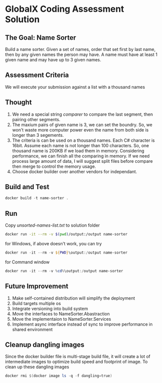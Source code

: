 # GlobalX Coding Assessment Solution

## The Goal: Name Sorter

Build a name sorter. Given a set of names, order that set first by last name, then by any given names the person may have. A
name must have at least 1 given name and may have up to 3 given names.

## Assessment Criteria
We will execute your submission against a list with a thousand names

## Thought
1. We need a special string *comparer* to compare the last segment, then pairing other segments.
2. The maxium pairs of given name is 3, we can set the boundry. So, we won't waste more computer power even the name from both side is longer than 3 segements.
3. The criteria is can be used on a thousand names. Each C# character is 16bit. Assume each name is not longer than 100 characters. So, one thousand name is 200KB if we load them in memory. Considering performance, we can finish all the comparing in memory. If we need process large amount of data, I will suggest split files before compare then merge to control the memory usage.
4. Choose docker builder over another vendors for independant.

## Build and Test
```PowerShell
docker build -t name-sorter .
```

## Run
Copy *unsorted-names-list.txt* to solution folder
```sh
docker run -it --rm -v $(pwd)/output:/output name-sorter
```

for Windows, if above doesn't work, you can try
```PowerShell
docker run -it --rm -v ${PWD}\output:/output name-sorter
```
for Command window
```PowerShell
docker run -it --rm -v %cd%\output:/output name-sorter
```

## Future Improvement
1. Make self-contained distribution will simplify the deployment
2. Build targets multiple os
3. Integrate versioning into build system
4. Move the interfaces to NameSorter.Abastraction
5. Move the implementaion to NameSorter.Services
6. Implement async interface instead of sync to improve performance in shared environment


## Cleanup dangling images
Since the docker builder file is multi-stage build file, it will create a lot of intermediate images to optimize build speed and footprint of image. To clean up these dangling images
```Powershell
docker rmi $(docker image ls -q -f dangling=true)
```

